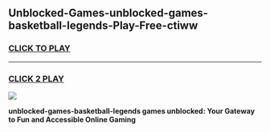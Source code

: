 
## Unblocked-Games-unblocked-games-basketball-legends-Play-Free-ctiww
<h3>
<a href="https://premium76.site?title=unblocked-games-basketball-legends&ref=18A1">CLICK TO PLAY</a></h3>
<hr>

<h3>
<a href="https://premium76.site?title=unblocked-games-basketball-legends&ref=18A1">CLICK 2 PLAY</a>
  
</h3>

<a href="https://premium76.site?title=unblocked-games-basketball-legends&ref=18A1"><img src="https://clearcache.store/games.png"></a>


**unblocked-games-basketball-legends games unblocked: Your Gateway to Fun and Accessible Online Gaming**
